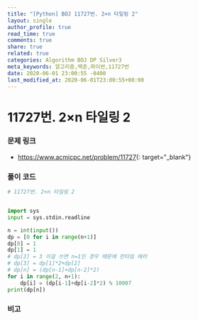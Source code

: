 ```yaml
---
title: "[Python] BOJ 11727번. 2×n 타일링 2"
layout: single
author_profile: true
read_time: true
comments: true
share: true
related: true
categories: Algorithm BOJ DP Silver3
meta_keywords: 알고리즘,백준,파이썬,11727번
date: 2020-06-01 23:00:55 -0400
last_modified_at: 2020-06-01T23:00:55+08:00
---
```


# 11727번. 2×n 타일링 2

### 문제 링크

- <https://www.acmicpc.net/problem/11727>{: target="\_blank"}

### 풀이 코드

```python
# 11727번. 2×n 타일링 2


import sys
input = sys.stdin.readline

n = int(input())
dp = [0 for i in range(n+1)]
dp[0] = 1
dp[1] = 1
# dp[2] = 3 이걸 쓰면 n=1인 경우 때문에 런타임 에러
# dp[3] = dp[1]*2+dp[2]
# dp[n] = (dp[n-1]+dp[n-2]*2)
for i in range(2, n+1):
    dp[i] = (dp[i-1]+dp[i-2]*2) % 10007
print(dp[n])
```

### 비고
